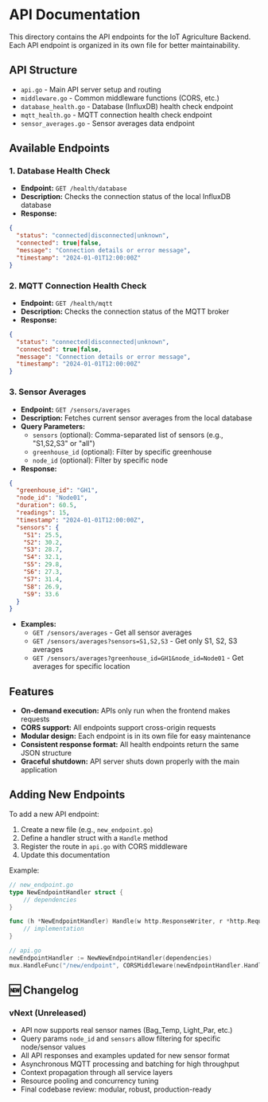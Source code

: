 # API Documentation

This directory contains the API endpoints for the IoT Agriculture Backend. Each API endpoint is organized in its own file for better maintainability.

## API Structure

- `api.go` - Main API server setup and routing
- `middleware.go` - Common middleware functions (CORS, etc.)
- `database_health.go` - Database (InfluxDB) health check endpoint
- `mqtt_health.go` - MQTT connection health check endpoint
- `sensor_averages.go` - Sensor averages data endpoint

## Available Endpoints

### 1. Database Health Check
- **Endpoint:** `GET /health/database`
- **Description:** Checks the connection status of the local InfluxDB database
- **Response:**
```json
{
  "status": "connected|disconnected|unknown",
  "connected": true|false,
  "message": "Connection details or error message",
  "timestamp": "2024-01-01T12:00:00Z"
}
```

### 2. MQTT Connection Health Check
- **Endpoint:** `GET /health/mqtt`
- **Description:** Checks the connection status of the MQTT broker
- **Response:**
```json
{
  "status": "connected|disconnected|unknown",
  "connected": true|false,
  "message": "Connection details or error message",
  "timestamp": "2024-01-01T12:00:00Z"
}
```

### 3. Sensor Averages
- **Endpoint:** `GET /sensors/averages`
- **Description:** Fetches current sensor averages from the local database
- **Query Parameters:**
  - `sensors` (optional): Comma-separated list of sensors (e.g., "S1,S2,S3" or "all")
  - `greenhouse_id` (optional): Filter by specific greenhouse
  - `node_id` (optional): Filter by specific node
- **Response:**
```json
{
  "greenhouse_id": "GH1",
  "node_id": "Node01",
  "duration": 60.5,
  "readings": 15,
  "timestamp": "2024-01-01T12:00:00Z",
  "sensors": {
    "S1": 25.5,
    "S2": 30.2,
    "S3": 28.7,
    "S4": 32.1,
    "S5": 29.8,
    "S6": 27.3,
    "S7": 31.4,
    "S8": 26.9,
    "S9": 33.6
  }
}
```
- **Examples:**
  - `GET /sensors/averages` - Get all sensor averages
  - `GET /sensors/averages?sensors=S1,S2,S3` - Get only S1, S2, S3 averages
  - `GET /sensors/averages?greenhouse_id=GH1&node_id=Node01` - Get averages for specific location

## Features

- **On-demand execution:** APIs only run when the frontend makes requests
- **CORS support:** All endpoints support cross-origin requests
- **Modular design:** Each endpoint is in its own file for easy maintenance
- **Consistent response format:** All health endpoints return the same JSON structure
- **Graceful shutdown:** API server shuts down properly with the main application

## Adding New Endpoints

To add a new API endpoint:

1. Create a new file (e.g., `new_endpoint.go`)
2. Define a handler struct with a `Handle` method
3. Register the route in `api.go` with CORS middleware
4. Update this documentation

Example:
```go
// new_endpoint.go
type NewEndpointHandler struct {
    // dependencies
}

func (h *NewEndpointHandler) Handle(w http.ResponseWriter, r *http.Request) {
    // implementation
}

// api.go
newEndpointHandler := NewNewEndpointHandler(dependencies)
mux.HandleFunc("/new/endpoint", CORSMiddleware(newEndpointHandler.Handle))
```

## 🆕 Changelog

### vNext (Unreleased)
- API now supports real sensor names (Bag_Temp, Light_Par, etc.)
- Query params `node_id` and `sensors` allow filtering for specific node/sensor values
- All API responses and examples updated for new sensor format
- Asynchronous MQTT processing and batching for high throughput
- Context propagation through all service layers
- Resource pooling and concurrency tuning
- Final codebase review: modular, robust, production-ready 
